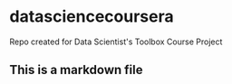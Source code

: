 # datasciencecoursera
Repo created for Data Scientist's Toolbox Course Project
## This is a markdown file
